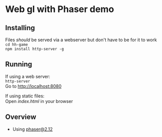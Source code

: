 # Web gl with Phaser demo

## Installing

Files _should_ be served via a webserver but don't have to be for it to work  
 `cd hh-game`  
`npm install http-server -g`

## Running

If using a web server:  
`http-server`  
Go to [http://localhost:8080](http://localhost:8080)

If using static files:  
Open _index.html_ in your browser

## Overview

- Using [phaser@2.12](https://phaser.io/download) 
